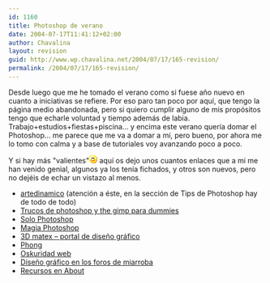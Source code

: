 ```yaml
---
id: 1160
title: Photoshop de verano
date: 2004-07-17T11:41:12+02:00
author: Chavalina
layout: revision
guid: http://www.wp.chavalina.net/2004/07/17/165-revision/
permalink: /2004/07/17/165-revision/
---
```

Desde luego que me he tomado el verano como si fuese a&ntilde;o nuevo en cuanto a iniciativas se refiere. Por eso paro tan poco por aquí, que tengo la página medio abandonada, pero si quiero cumplir alguno de mis propósitos tengo que echarle voluntad y tiempo además de labia. Trabajo+estudios+fiestas+piscina… y encima este verano quería domar el Photoshop… me parece que me va a domar a mí, pero bueno, por ahora me lo tomo con calma y a base de tutoriales voy avanzando poco a poco.

Y si hay más "valientes"![sonrisa](/imagenes/emoticonos/sonrisa.gif) aquí os dejo unos cuantos enlaces que a mi me han venido genial, algunos ya los tenía fichados, y otros son nuevos, pero no dejéis de echar un vistazo al menos. 

  * <a href="http://www.artedinamico.com/ad/ad_home.php" target="_blank">artedinamico</a> (atención a éste, en la sección de Tips de Photoshop hay de todo de todo) 
  * [Trucos de photoshop y the gimp para dummies](http://www.villanos.net/escuela/tps/tps_00.html) 
  * [Solo Photoshop](http://www.solophotoshop.com/index.php) 
  * [Magia Photoshop](http://www.magiaphotoshop.com/) 
  * [3D matex &#8211; portal de dise&ntilde;o gráfico](http://www.3dmatex.com/news.php) 
  * [Phong](http://www.phong.com/tutorials/) 
  * <a href="http://www.oskuridadweb.com/home.php?category=tutoriales_ps" target="_blank">Oskuridad web</a> 
  * <a href="http://miarroba.com/foros/ver.php?foroid=1367" target="_blank">Dise&ntilde;o gráfico en los foros de miarroba</a> 
  * <a href="http://graphicssoft.about.com/od/softwaretutorials/" target="_blank">Recursos en About</a>